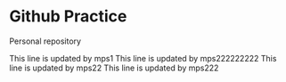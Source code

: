 # Github Practice

Personal repository

This line is updated by mps1
This line is updated by mps222222222
This line is updated by mps22
This line is updated by mps222
